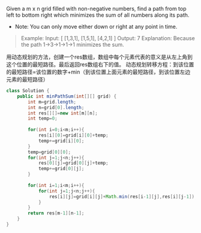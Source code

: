 Given a m x n grid filled with non-negative numbers, find a path from top left to bottom right which minimizes the sum of all numbers along its path.

- Note: You can only move either down or right at any point in time.

>Example:
Input:
[
  [1,3,1],
  [1,5,1],
  [4,2,1]
]
Output: 7
Explanation: Because the path 1→3→1→1→1 minimizes the sum.

用动态规划的方法，创建一个res数组，数组中每个元素代表的意义是从左上角到这个位置的最短路径。最后返回res数组右下的值。
动态规划转移方程：到该位置的最短路径=该位置的数字+min（到该位置上面元素的最短路径，到该位置左边元素的最短路径）

```java
class Solution {
    public int minPathSum(int[][] grid) {
        int m=grid.length;
        int n=grid[0].length;
        int res[][]=new int[m][n];
        int temp=0;
        
        for(int i=0;i<m;i++){
            res[i][0]=grid[i][0]+temp;
            temp+=grid[i][0];
        }
        temp=grid[0][0];
        for(int j=1;j<n;j++){
            res[0][j]=grid[0][j]+temp;
            temp+=grid[0][j];
        }
        
        for(int i=1;i<m;i++){       
            for(int j=1;j<n;j++){               
                res[i][j]=grid[i][j]+Math.min(res[i-1][j],res[i][j-1]);
            }
        }
        return res[m-1][n-1];
    }
}
```
